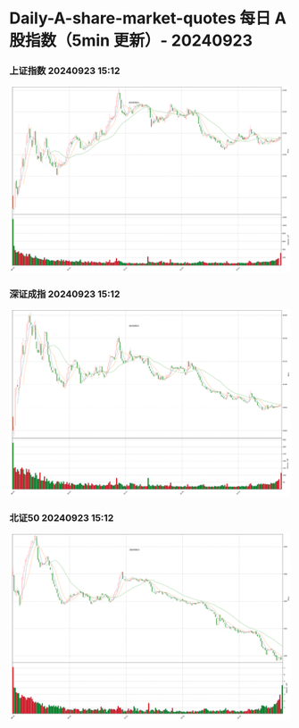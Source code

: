 
# Daily-A-share-market-quotes 每日 A 股指数（5min 更新）- 20240923

### 上证指数 20240923 15:12
![](./fig/2024/9/20240923-sh000001.png)

### 深证成指 20240923 15:12
![](./fig/2024/9/20240923-sz399001.png)

### 北证50 20240923 15:12
![](./fig/2024/9/20240923-bj899050.png)
